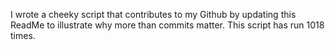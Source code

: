 I wrote a cheeky script that contributes to my Github by updating this ReadMe to illustrate why more than commits matter. This script has run 1018 times.
